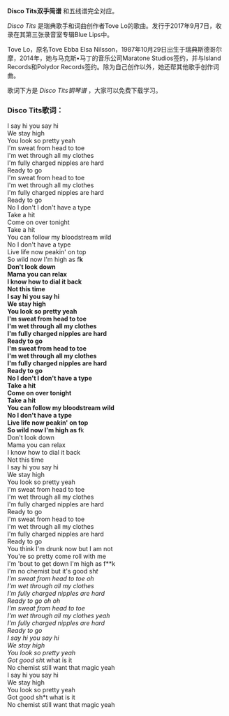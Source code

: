 

**Disco Tits双手简谱** 和五线谱完全对应。

_Disco Tits_ 是瑞典歌手和词曲创作者Tove Lo的歌曲。发行于2017年9月7日，收录在其第三张录音室专辑Blue Lips中。

Tove Lo，原名Tove Ebba Elsa
Nilsson，1987年10月29日出生于瑞典斯德哥尔摩，2014年，她与马克斯•马丁的音乐公司Maratone Studios签约，并与Island
Records和Polydor Records签约。除为自己创作以外，她还帮其他歌手创作词曲。

歌词下方是 _Disco Tits钢琴谱_ ，大家可以免费下载学习。

### Disco Tits歌词：

I say hi you say hi  
We stay high  
You look so pretty yeah  
I'm sweat from head to toe  
I'm wet through all my clothes  
I'm fully charged nipples are hard  
Ready to go  
I'm sweat from head to toe  
I'm wet through all my clothes  
I'm fully charged nipples are hard  
Ready to go  
No I don't I don't have a type  
Take a hit  
Come on over tonight  
Take a hit  
You can follow my bloodstream wild  
No I don't have a type  
Live life now peakin' on top  
So wild now I'm high as f**k  
Don't look down  
Mama you can relax  
I know how to dial it back  
Not this time  
I say hi you say hi  
We stay high  
You look so pretty yeah  
I'm sweat from head to toe  
I'm wet through all my clothes  
I'm fully charged nipples are hard  
Ready to go  
I'm sweat from head to toe  
I'm wet through all my clothes  
I'm fully charged nipples are hard  
Ready to go  
No I don't I don't have a type  
Take a hit  
Come on over tonight  
Take a hit  
You can follow my bloodstream wild  
No I don't have a type  
Live life now peakin' on top  
So wild now I'm high as f**k  
Don't look down  
Mama you can relax  
I know how to dial it back  
Not this time  
I say hi you say hi  
We stay high  
You look so pretty yeah  
I'm sweat from head to toe  
I'm wet through all my clothes  
I'm fully charged nipples are hard  
Ready to go  
I'm sweat from head to toe  
I'm wet through all my clothes  
I'm fully charged nipples are hard  
Ready to go  
You think I'm drunk now but I am not  
You're so pretty come roll with me  
I'm 'bout to get down I'm high as f**k  
I'm no chemist but it's good sh*t  
I'm sweat from head to toe oh  
I'm wet through all my clothes  
I'm fully charged nipples are hard  
Ready to go oh oh  
I'm sweat from head to toe  
I'm wet through all my clothes yeah  
I'm fully charged nipples are hard  
Ready to go  
I say hi you say hi  
We stay high  
You look so pretty yeah  
Got good sh*t what is it  
No chemist still want that magic yeah  
I say hi you say hi  
We stay high  
You look so pretty yeah  
Got good sh*t what is it  
No chemist still want that magic yeah

